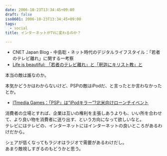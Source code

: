 ```yaml
---
date: 2006-10-23T13:34:45+09:00
draft: false
iso8601: 2006-10-23T13:34:45+09:00
tags:
  - social
title: インターネットがTVに変わるのか？

---
```


- CNET Japan Blog - 中島聡・ネット時代のデジタルライフスタイル：「若者のテレビ離れ」に関する一考察  
- [Life is beautiful: 「若者のテレビ離れ」と「釈迦にキリスト教」と](http://satoshi.blogs.com/life/2006/10/post_4.html)

本当の敵は誰なのか。

本気かどうかはわからないけど、PSPの敵はiPodだ、と言ったとか言わなかったとか。  
- [ITmedia Games：「PSP」は“iPodキラー”?北米向けローンチイベント](http://www.itmedia.co.jp/games/articles/0501/07/news006.html)

消費者の立場とすれば、企業は互いの権利を主張しあうよりも、いい所を合わせて、より良い物を消費者に送り出す、という方向になって欲しいなと。  
テレビにはテレビの、インターネットにはインターネットの良いところがあるわけだから。

シェアが低くなってもラジオはラジオで需要があるわけだし。  
あまり敵視しすぎるのもどうかと思う。
